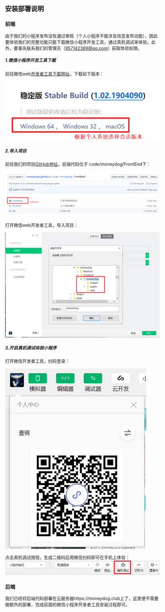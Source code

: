 ## 安装部署说明

### 前端

由于我们的小程序发布没有通过审核（个人小程序不能涉及信息发布功能），因此要体验我们的完整功能只能下载微信小程序开发工具，通过真机调试来体验。此外，要事先联系我们的管理员（957142389@qq.com）获取体验权限。

##### 1.微信小程序开发工具下载

前往微信web[开发者工具下载网址](https://developers.weixin.qq.com/miniprogram/dev/devtools/download.html)，下载如下版本：

![](../imgsrc/ljz_img/安装部署说明1.png)

##### 2.导入项目

前往我们的项目[GitHub地址](https://github.com/Linjz/moneydoge.github.io)，前端代码位于 code/moneydog/FrontEnd下：

![](../imgsrc/ljz_img/安装部署说明2.png)

打开微信web开发者工具，导入项目：

![](../imgsrc/ljz_img/安装部署说明3.png)

##### 3.开启真机调试体验小程序

打开微信开发者工具，扫码登录：

![](../imgsrc/ljz_img/安装部署说明4.png)

点击真机调试按钮，生成二维码后用微信扫码即可在手机上体验：
![](../imgsrc/ljz_img/安装部署说明5.png)



### 后端

我们已经将后端代码部署在云服务器https://moneydog.club上了，这里便不需要做额外的部署，完成前面的微信小程序开发者工具安装过程即可。